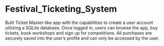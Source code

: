 # Festival_Ticketing_System

Built Ticket Master-like app with the capabilities to create a user account utilizing a SQLite database. Once logged in, users can browse the app, buy tickets, book workshops and sign up for competitions. 
All purchases are securely saved into the user’s profile and can only be accessed by the user.
